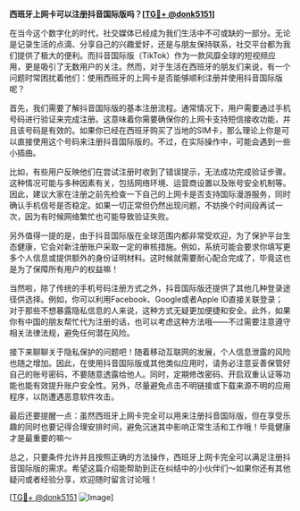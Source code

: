 **西班牙上网卡可以注册抖音国际版吗？[[TG💪+ @donk5151](https://t.me/s/donk5151)]**

在当今这个数字化的时代，社交媒体已经成为我们生活中不可或缺的一部分。无论是记录生活的点滴、分享自己的兴趣爱好，还是与朋友保持联系，社交平台都为我们提供了极大的便利。而抖音国际版（TikTok）作为一款风靡全球的短视频应用，更是吸引了无数用户的关注。然而，对于生活在西班牙的朋友们来说，有一个问题时常困扰着他们：使用西班牙的上网卡是否能够顺利注册并使用抖音国际版呢？

首先，我们需要了解抖音国际版的基本注册流程。通常情况下，用户需要通过手机号码进行验证来完成注册。这意味着你需要确保你的上网卡支持短信接收功能，并且该号码是有效的。如果你已经在西班牙购买了当地的SIM卡，那么理论上你是可以直接使用这个号码来注册抖音国际版的。不过，在实际操作中，可能会遇到一些小插曲。

比如，有些用户反映他们在尝试注册时收到了错误提示，无法成功完成验证步骤。这种情况可能与多种因素有关，包括网络环境、运营商设置以及账号安全机制等。因此，建议大家在注册之前先检查一下自己的上网卡是否支持国际漫游服务，同时确认手机信号是否稳定。如果一切正常但仍然出现问题，不妨换个时间段再试一次，因为有时候网络繁忙也可能导致验证失败。

另外值得一提的是，由于抖音国际版在全球范围内都非常受欢迎，为了保护平台生态健康，它会对新注册账户采取一定的审核措施。例如，系统可能会要求你填写更多个人信息或提供额外的身份证明材料。这时候就需要耐心配合完成了，毕竟这也是为了保障所有用户的权益嘛！

当然啦，除了传统的手机号码注册方式之外，抖音国际版还提供了其他几种登录途径供选择。例如，你可以利用Facebook、Google或者Apple ID直接关联登录；对于那些不想暴露隐私信息的人来说，这种方式无疑更加便捷和安全。此外，如果你有中国的朋友帮忙代为注册的话，也可以考虑这种方法哦——不过需要注意遵守相关法律法规，避免任何潜在风险。

接下来聊聊关于隐私保护的问题吧！随着移动互联网的发展，个人信息泄露的风险也随之增加。因此，在使用抖音国际版或其他类似应用时，请务必注意妥善保管好自己的账号密码，不要随意透露给他人。同时，定期修改密码、开启双重认证等功能也能有效提升账户安全性。另外，尽量避免点击不明链接或下载来源不明的应用程序，以防遭遇恶意软件攻击。

最后还要提醒一点：虽然西班牙上网卡完全可以用来注册抖音国际版，但在享受乐趣的同时也要记得合理安排时间，避免沉迷其中影响正常生活和工作哦！毕竟健康才是最重要的嘛～

总之，只要条件允许并且按照正确的方法操作，西班牙上网卡完全可以满足注册抖音国际版的需求。希望这篇介绍能帮助到正在纠结中的小伙伴们～如果你还有其他疑问或者经验分享，欢迎随时留言讨论哦！

[[TG💪+ @donk5151](https://t.me/s/donk5151) ![Image](https://i.postimg.cc/rwNCRYN7/Snipaste-2025-04-30-17-27-05.png)]